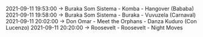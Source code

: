 2021-09-11 19:53:00 -> Buraka Som Sistema - Komba - Hangover (Bababa)
2021-09-11 19:58:00 -> Buraka Som Sistema - Buraka - Vuvuzela (Carnaval)
2021-09-11 20:02:00 -> Don Omar - Meet the Orphans - Danza Kuduro (Con Lucenzo)
2021-09-11 20:20:00 -> Roosevelt - Roosevelt - Night Moves
